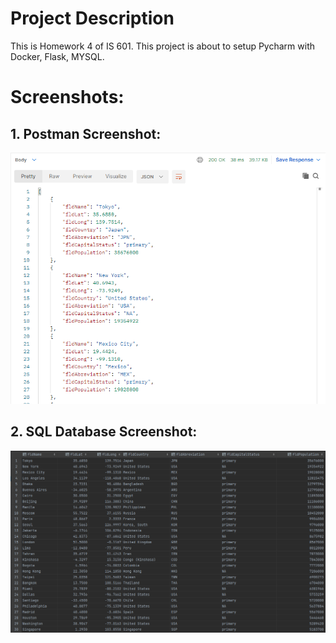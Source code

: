 # Project Description

This is Homework 4 of IS 601. This project is about to setup Pycharm with Docker, Flask, MYSQL.

# Screenshots:

## 1. Postman Screenshot:
![postman request output](screenshots/postman.png)

## 2. SQL Database Screenshot:
![pycharm data query](screenshots/citiesData_Table.png.png)